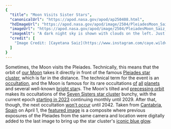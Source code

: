 ```yaml
---
{
  "title": "Moon Visits Sister Stars",
  "canonicalUrl": "https://apod.nasa.gov/apod/ap250408.html",
  "hdImageUrl": "https://apod.nasa.gov/apod/image/2504/PleiadesMoon_Saiz_6000.jpg",
  "imageUrl": "https://apod.nasa.gov/apod/image/2504/PleiadesMoon_Saiz_960.jpg",
  "imageAlt": "A dark night sky is shown with clouds on the left. Just above center in blue is the Pleiades star cluster. Just below the Pleiades is a crescent moon, but bright enough so that you can see not only the brightly lit crescent but, more faintly, the rest of the Moon. Please see the explanation for more detailed information.",
  "credit": [
    "Image Credit: [Cayetana Saiz](https://www.instagram.com/caye.wildvisuals/)"
  ]
}
---
```


Sometimes, the Moon visits the Pleiades. Technically, this means that the orbit of [our Moon](https://science.nasa.gov/moon/) takes it directly in front of the famous [Pleiades star cluster](https://apod.nasa.gov/apod/ap241209.html), which is far in the distance. The technical term for the event is an [occultation](https://en.wikipedia.org/wiki/Occultation), and the Moon is famous for its rare occultations [of](https://apod.nasa.gov/apod/ap200621.html) [all](https://apod.nasa.gov/apod/ap190409.html) [planets](https://apod.nasa.gov/apod/ap250115.html) and several well-known [bright star](https://apod.nasa.gov/apod/ap170505.html)s. The Moon's tilted and [precessing orbit](https://en.wikipedia.org/wiki/Lunar_precession) makes its occultations of the [Seven Sisters star cluster](https://apod.nasa.gov/apod/ap240929.html) bunchy, with the current epoch [starting in 2023](https://skyandtelescope.org/astronomy-news/observing-news/watch-the-moon-occult-the-pleiades-spica-too/) continuing monthly until 2029. After that, though, the next occultation [won't occur](https://www.reddit.com/media?url=https%3A%2F%2Fpreview.redd.it%2Flonely-sad-cat-v0-gbl9nva813ne1.jpeg%3Fwidth%3D640%26crop%3Dsmart%26auto%3Dwebp%26s%3D79d816671a1bb09699263c4c3e83ba9f5df9f133) until 2042. Taken from [Cantabria](https://youtu.be/LH3qwMH22bo), [Spain](https://en.wikipedia.org/wiki/Spain) on April 1, the [featured image](https://www.instagram.com/p/DH_ptItogQl/) is a composite where previous exposures of the Pleiades from the same camera and location were digitally added to the last image to bring up the star cluster's [iconic blue glow](https://apod.nasa.gov/apod/ap210406.html).
